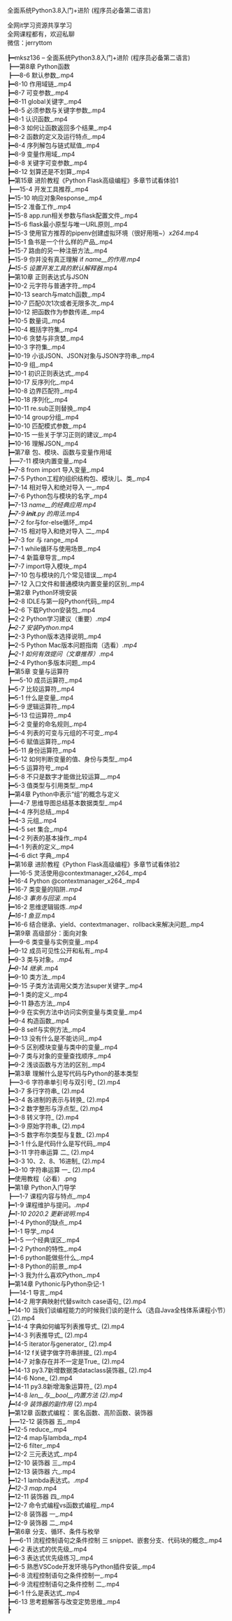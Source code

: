全面系统Python3.8入门+进阶 (程序员必备第二语言)

全网it学习资源共享学习<br>全网课程都有，欢迎私聊<br>微信：jerryttom<br>

┣━mksz136 – 全面系统Python3.8入门+进阶 (程序员必备第二语言)<br> ┣━第8章 Python函数<br> ┣━8-6 默认参数_.mp4<br> ┣━8-10 作用域链_.mp4<br> ┣━8-7 可变参数_.mp4<br> ┣━8-11 global关键字_.mp4<br> ┣━8-5 必须参数与关键字参数_.mp4<br> ┣━8-1 认识函数_.mp4<br> ┣━8-3 如何让函数返回多个结果_.mp4<br> ┣━8-2 函数的定义及运行特点_.mp4<br> ┣━8-4 序列解包与链式赋值_.mp4<br> ┣━8-9 变量作用域_.mp4<br> ┣━8-8 关键字可变参数_.mp4<br> ┣━8-12 划算还是不划算_.mp4<br> ┣━第15章 进阶教程《Python Flask高级编程》多章节试看体验1<br> ┣━15-4 开发工具推荐_.mp4<br> ┣━15-10 响应对象Response_.mp4<br> ┣━15-2 准备工作_.mp4<br> ┣━15-8 app.run相关参数与flask配置文件_.mp4<br> ┣━15-6 flask最小原型与唯一URL原则_.mp4<br> ┣━15-3 使用官方推荐的pipenv创建虚拟环境（很好用哦~）_x264_.mp4<br> ┣━15-1 鱼书是一个什么样的产品_.mp4<br> ┣━15-7 路由的另一种注册方法_.mp4<br> ┣━15-9 你并没有真正理解 if __name__的作用_.mp4<br> ┣━15-5 设置开发工具的默认解释器_.mp4<br> ┣━第10章 正则表达式与JSON<br> ┣━10-2 元字符与普通字符_.mp4<br> ┣━10-13 search与match函数_.mp4<br> ┣━10-7 匹配0次1次或者无限多次_.mp4<br> ┣━10-12 把函数作为参数传递_.mp4<br> ┣━10-5 数量词_.mp4<br> ┣━10-4 概括字符集_.mp4<br> ┣━10-6 贪婪与非贪婪_.mp4<br> ┣━10-3 字符集_.mp4<br> ┣━10-19 小谈JSON、JSON对象与JSON字符串_.mp4<br> ┣━10-9 组_.mp4<br> ┣━10-1 初识正则表达式_.mp4<br> ┣━10-17 反序列化_.mp4<br> ┣━10-8 边界匹配符_.mp4<br> ┣━10-18 序列化_.mp4<br> ┣━10-11 re.sub正则替换_.mp4<br> ┣━10-14 group分组_.mp4<br> ┣━10-10 匹配模式参数_.mp4<br> ┣━10-15 一些关于学习正则的建议_.mp4<br> ┣━10-16 理解JSON_.mp4<br> ┣━第7章 包、模块、函数与变量作用域<br> ┣━7-11 模块内置变量_.mp4<br> ┣━7-8 from import 导入变量_.mp4<br> ┣━7-5 Python工程的组织结构包、模块儿、类_.mp4<br> ┣━7-14 相对导入和绝对导入 一_.mp4<br> ┣━7-6 Python包与模块的名字_.mp4<br> ┣━7-13 __name__的经典应用_.mp4<br> ┣━7-9 __init__.py 的用法_.mp4<br> ┣━7-2 for与for-else循环_.mp4<br> ┣━7-15 相对导入和绝对导入 二_.mp4<br> ┣━7-3 for 与 range_.mp4<br> ┣━7-1 while循环与使用场景_.mp4<br> ┣━7-4 新篇章导言_.mp4<br> ┣━7-7 import导入模块_.mp4<br> ┣━7-10 包与模块的几个常见错误__.mp4<br> ┣━7-12 入口文件和普通模块内置变量的区别_.mp4<br> ┣━第2章 Python环境安装<br> ┣━2-8 IDLE与第一段Python代码_.mp4<br> ┣━2-6 下载Python安装包_.mp4<br> ┣━2-2 Python学习建议（重要）_.mp4<br> ┣━2-7 安装Python_.mp4<br> ┣━2-3 Python版本选择说明_.mp4<br> ┣━2-5 Python Mac版本问题指南（选看）_.mp4<br> ┣━2-1 如何有效提问（文章推荐）_.mp4<br> ┣━2-4 Python多版本问题_.mp4<br> ┣━第5章 变量与运算符<br> ┣━5-10 成员运算符_.mp4<br> ┣━5-7 比较运算符_.mp4<br> ┣━5-1 什么是变量_.mp4<br> ┣━5-9 逻辑运算符_.mp4<br> ┣━5-13 位运算符_.mp4<br> ┣━5-2 变量的命名规则_.mp4<br> ┣━5-4 列表的可变与元组的不可变_.mp4<br> ┣━5-6 赋值运算符_.mp4<br> ┣━5-11 身份运算符_.mp4<br> ┣━5-12 如何判断变量的值、身份与类型_.mp4<br> ┣━5-5 运算符号_.mp4<br> ┣━5-8 不只是数字才能做比较运算__.mp4<br> ┣━5-3 值类型与引用类型_.mp4<br> ┣━第4章 Python中表示“组”的概念与定义<br> ┣━4-7 思维导图总结基本数据类型_.mp4<br> ┣━4-4 序列总结_.mp4<br> ┣━4-3 元组_.mp4<br> ┣━4-5 set 集合_.mp4<br> ┣━4-2 列表的基本操作_.mp4<br> ┣━4-1 列表的定义_.mp4<br> ┣━4-6 dict 字典_.mp4<br> ┣━第16章 进阶教程《Python Flask高级编程》多章节试看体验2<br> ┣━16-5 灵活使用@contextmanager_x264_.mp4<br> ┣━16-4 Python @contextmanager_x264_.mp4<br> ┣━16-7 类变量的陷阱._.mp4<br> ┣━16-3 事务与回滚._.mp4<br> ┣━16-2 思维逻辑锻炼._.mp4<br> ┣━16-1 鱼豆_.mp4<br> ┣━16-6 结合继承、yield、contextmanager、rollback来解决问题_.mp4<br> ┣━第9章 高级部分：面向对象<br> ┣━9-6 类变量与实例变量_.mp4<br> ┣━9-12 成员可见性公开和私有_.mp4<br> ┣━9-3 类与对象。_.mp4<br> ┣━9-14 继承._.mp4<br> ┣━9-10 类方法_.mp4<br> ┣━9-15 子类方法调用父类方法super关键字_.mp4<br> ┣━9-1 类的定义_.mp4<br> ┣━9-11 静态方法_.mp4<br> ┣━9-9 在实例方法中访问实例变量与类变量_.mp4<br> ┣━9-4 构造函数_.mp4<br> ┣━9-8 self与实例方法_.mp4<br> ┣━9-13 没有什么是不能访问_.mp4<br> ┣━9-5 区别模块变量与类中的变量_.mp4<br> ┣━9-7 类与对象的变量查找顺序_.mp4<br> ┣━9-2 浅谈函数与方法的区别_.mp4<br> ┣━第3章 理解什么是写代码与Python的基本类型<br> ┣━3-6 字符串单引号与双引号_ (2).mp4<br> ┣━3-7 多行字符串_ (2).mp4<br> ┣━3-4 各进制的表示与转换_ (2).mp4<br> ┣━3-2 数字整形与浮点型_ (2).mp4<br> ┣━3-8 转义字符_ (2).mp4<br> ┣━3-9 原始字符串_ (2).mp4<br> ┣━3-5 数字布尔类型与复数_ (2).mp4<br> ┣━3-1 什么是代码什么是写代码_.mp4<br> ┣━3-11 字符串运算 二_ (2).mp4<br> ┣━3-3 10、2、8、16进制_ (2).mp4<br> ┣━3-10 字符串运算 一_ (2).mp4<br> ┣━使用教程（必看）.png<br> ┣━第1章 Python入门导学<br> ┣━1-7 课程内容与特点_.mp4<br> ┣━1-9 课程维护与提问。_.mp4<br> ┣━1-10 2020.2 更新说明_.mp4<br> ┣━1-4 Python的缺点_.mp4<br> ┣━1-1 导学_.mp4<br> ┣━1-5 一个经典误区_.mp4<br> ┣━1-2 Python的特性_.mp4<br> ┣━1-6 python能做些什么_.mp4<br> ┣━1-8 Python的前景_.mp4<br> ┣━1-3 我为什么喜欢Python_.mp4<br> ┣━第14章 Pythonic与Python杂记-1<br> ┣━14-1 导言_.mp4<br> ┣━14-2 用字典映射代替switch case语句_ (2).mp4<br> ┣━14-10 当我们谈编程能力的时候我们谈的是什么（选自Java全栈体系课程小节）_ (2).mp4<br> ┣━14-4 字典如何编写列表推导式_ (2).mp4<br> ┣━14-3 列表推导式_ (2).mp4<br> ┣━14-5 iterator与generator_ (2).mp4<br> ┣━14-12 f关键字做字符串拼接_ (2).mp4<br> ┣━14-7 对象存在并不一定是True_ (2).mp4<br> ┣━14-13 py3.7新增数据类dataclass装饰器_ (2).mp4<br> ┣━14-6 None_ (2).mp4<br> ┣━14-11 py3.8新增海象运算符_ (2).mp4<br> ┣━14-8 __len__与__bool__内置方法_ (2).mp4<br> ┣━14-9 装饰器的副作用_ (2).mp4<br> ┣━第12章 函数式编程： 匿名函数、高阶函数、装饰器<br> ┣━12-12 装饰器 五_.mp4<br> ┣━12-5 reduce_.mp4<br> ┣━12-4 map与lambda_.mp4<br> ┣━12-6 filter_.mp4<br> ┣━12-2 三元表达式_.mp4<br> ┣━12-10 装饰器 三_.mp4<br> ┣━12-13 装饰器 六_.mp4<br> ┣━12-1 lambda表达式。_.mp4<br> ┣━12-3 map_.mp4<br> ┣━12-11 装饰器 四_.mp4<br> ┣━12-7 命令式编程vs函数式编程_.mp4<br> ┣━12-8 装饰器 一_.mp4<br> ┣━12-9 装饰器 二_.mp4<br> ┣━第6章 分支、循环、条件与枚举<br> ┣━6-11 流程控制语句之条件控制 三 snippet、嵌套分支、代码块的概念_.mp4<br> ┣━6-2 表达式的优先级_.mp4<br> ┣━6-3 表达式优先级练习_.mp4<br> ┣━6-5 熟悉VSCode开发环境与Python插件安装_.mp4<br> ┣━6-8 流程控制语句之条件控制一_.mp4<br> ┣━6-9 流程控制语句之条件控制 二_.mp4<br> ┣━6-1 什么是表达式_.mp4<br> ┣━6-13 思考题解答与改变定势思维_.mp4<br> ┣